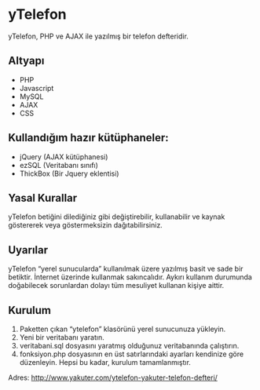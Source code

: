 yTelefon
========

yTelefon, PHP ve AJAX ile yazılmış bir telefon defteridir.

## Altyapı
* PHP
* Javascript
* MySQL
* AJAX
* CSS

## Kullandığım hazır kütüphaneler:

* jQuery (AJAX kütüphanesi)
* ezSQL (Veritabanı sınıfı)
* ThickBox (Bir Jquery eklentisi)

## Yasal Kurallar
yTelefon betiğini dilediğiniz gibi değiştirebilir, kullanabilir ve kaynak göstererek veya göstermeksizin dağıtabilirsiniz.

## Uyarılar
yTelefon “yerel sunucularda” kullanılmak üzere yazılmış basit ve sade bir betiktir. İnternet üzerinde kullanmak sakıncalıdır. Aykırı kullanım durumunda doğabilecek sorunlardan dolayı tüm mesuliyet kullanan kişiye aittir.

## Kurulum
1. Paketten çıkan “ytelefon” klasörünü yerel sunucunuza yükleyin.
1. Yeni bir veritabanı yaratın.
2. veritabani.sql dosyasını yaratmış olduğunuz veritabanında çalıştırın.
3. fonksiyon.php dosyasının en üst satırlarındaki ayarları kendinize göre düzenleyin.
Hepsi bu kadar, kurulum tamamlanmıştır.

Adres: http://www.yakuter.com/ytelefon-yakuter-telefon-defteri/